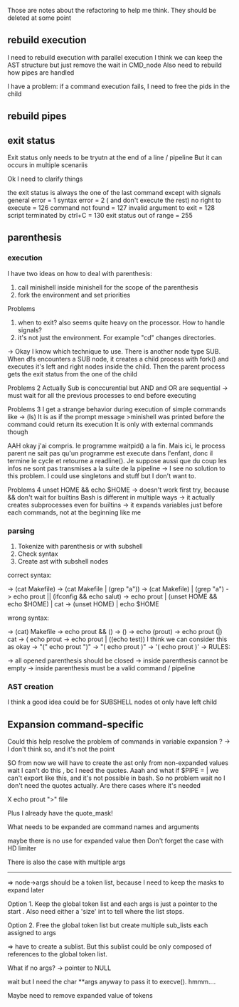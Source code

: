 Those are notes about the refactoring to help me think. They should be deleted at some point

## rebuild execution

I need to rebuild execution with parallel execution
I think we can keep the AST structure but just remove the wait in CMD_node
Also need to rebuild how pipes are handled

I have a problem: if a command execution fails, I need to free the pids in the child 

## rebuild pipes


## exit status

Exit status only needs to be tryutn at the end of a line / pipeline
But it can occurs in multiple scenariis

Ok I need to clarify things

the exit status is always the one of the last command except with signals
general error = 1
syntax error = 2 ( and don't execute the rest)
no right to execute = 126
command not found = 127
invalid argument to exit = 128
script terminated by ctrl+C = 130
exit status out of range = 255

## parenthesis

### execution

I have two ideas on how to deal with parenthesis:
1. call minishell inside minishell for the scope of the parenthesis
2. fork the environment and set priorities

Problems
1. when to exit? also seems quite heavy on the processor. How to handle signals?
2. it's not just the environment. For example "cd" changes directories.

-> Okay I know which technique to use. There is another node type SUB. When dfs 
encounters a SUB node, it creates a child process with fork() and executes it's left and right nodes inside the child.
Then the parent process gets the exit status from the one of the child

Problems 2
Actually Sub is conccurential but AND and OR are sequential -> must wait for all the previous processes to end before executing

Problems 3
I get a strange behavior during execution of simple commands like -> (ls)
It is as if the prompt message >minishell was printed before the command could return its execution
It is only with external commands though

AAH okay j'ai compris.
le programme waitpid() a la fin. Mais ici, le process parent ne sait pas qu'un programme est execute dans l'enfant, donc il termine le cycle et retourne a readline(). Je suppose aussi que du coup les infos ne sont pas transmises a la suite de la pipeline
-> I see no solution to this problem. I could use singletons and stuff but I don't want to.

Problems 4
unset HOME && echo $HOME -> doesn't work first try, because && don't wait for builtins
Bash is different in multiple ways
-> it actually creates subprocesses even for builtins
-> it expands variables just before each commands, not at the beginning like me


### parsing

1. Tokenize with parenthesis or with subshell
2. Check syntax
3. Create ast with subshell nodes

correct syntax:

-> (cat Makefile)
-> (cat Makefile | (grep "a")) 
-> (cat Makefile) | (grep "a")
-> echo prout || (ifconfig && echo salut)
-> echo prout | (unset HOME && echo $HOME) | cat
-> (unset HOME) | echo $HOME

wrong syntax:

-> (cat) Makefile
-> echo prout && ()
-> ()
-> echo (prout) 
-> echo prout (|) cat
-> ( echo prout 
-> echo prout | ((echo test))   I think we can consider this as okay
-> "(" echo prout ")"
-> "( echo prout )"
-> '( echo prout )'
-> 
RULES:

-> all opened parenthesis should be closed
-> inside parenthesis cannot be empty
-> inside parenthesis must be a valid command / pipeline

### AST creation

I think a good idea could be for SUBSHELL nodes ot only have left child

## Expansion command-specific

Could this help resolve the problem of commands in variable expansion ?
-> I don't think so, and it's not the point

SO from now we will have to create the ast only from non-expanded values
wait I can't do this , bc I need the quotes.
Aaah and what if $PIPE = |
we can't export like this, and it's not possible in bash. So no problem
wait no I don't need the quotes actually. Are there cases where it's needed

X echo prout ">" file

Plus I already have the quote_mask!

What needs to be expanded are command names and arguments

maybe there is no use for expanded value then
Don't forget the case with HD limiter

There is also the case with multiple args

--- 

=> node->args should be a token list, because I need to keep the masks to expand later 

Option 1. Keep the global token list and each args is just a pointer to the start
. Also need either a 'size' int to tell where the list stops.

Option 2. Free the global token list but create multiple sub_lists each assigned to args

=> have to create a sublist. But this sublist could be only composed of references to 
the global token list.

What if no args?
-> pointer to NULL

wait but I need the char **args anyway to pass it to execve().
hmmm....

Maybe need to remove expanded value of tokens
